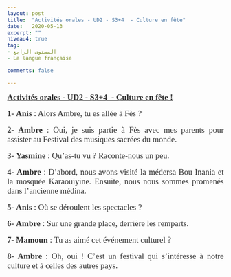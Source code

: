 ```yaml
---
layout: post
title:  "Activités orales - UD2 - S3+4  - Culture en fête"
date:   2020-05-13
excerpt: ""
niveau4: true
tag:
- المستوى الرابع 
- La langue française

comments: false

---
```


<div style="direction:ltr">

<p cid="n4" mdtype="paragraph" class="md-end-block md-p" style="box-sizing: border-box; line-height: inherit; orphans: 4; margin-top: 0px; margin-bottom: 1rem; hyphens: auto; white-space: pre-wrap; position: relative; color: rgb(51, 51, 51); font-family: Vollkorn, Palatino, Times; font-size: 19px; font-style: normal; font-variant-ligatures: normal; font-variant-caps: normal; font-weight: 400; letter-spacing: normal; text-align: justify; text-indent: 0px; text-transform: none; widows: 2; word-spacing: 0px; -webkit-text-stroke-width: 0px; text-decoration-thickness: initial; text-decoration-style: initial; text-decoration-color: initial;"><u><b><span
md-inline="strong" class="md-pair-s " style="box-sizing: border-box;"><strong style="box-sizing: border-box;"><span
md-inline="plain" class="md-plain" style="box-sizing: border-box;">Activités orales - UD2 - S3+4  - Culture en fête !</span></strong></span></b></u></p>
    <p cid="n20" mdtype="paragraph" class="md-end-block md-p" style="box-sizing: border-box; line-height: inherit; orphans: 4; margin-top: 0px; margin-bottom: 1rem; hyphens: auto; white-space: pre-wrap; position: relative; color: rgb(51, 51, 51); font-family: Vollkorn, Palatino, Times; font-size: 19px; font-style: normal; font-variant-ligatures: normal; font-variant-caps: normal; font-weight: 400; letter-spacing: normal; text-align: justify; text-indent: 0px; text-transform: none; widows: 2; word-spacing: 0px; -webkit-text-stroke-width: 0px; text-decoration-thickness: initial; text-decoration-style: initial; text-decoration-color: initial;"></p>
    <p cid="n35" mdtype="paragraph" class="md-end-block md-p" style="box-sizing: border-box; line-height: inherit; orphans: 4; margin-top: 0px; margin-bottom: 1rem; hyphens: auto; white-space: pre-wrap; position: relative; color: rgb(51, 51, 51); font-family: Vollkorn, Palatino, Times; font-size: 19px; font-style: normal; font-variant-ligatures: normal; font-variant-caps: normal; font-weight: 400; letter-spacing: normal; text-align: justify; text-indent: 0px; text-transform: none; widows: 2; word-spacing: 0px; -webkit-text-stroke-width: 0px; text-decoration-thickness: initial; text-decoration-style: initial; text-decoration-color: initial;"><span
md-inline="strong" class="md-pair-s " style="box-sizing: border-box;"><strong style="box-sizing: border-box;"><span
md-inline="plain" class="md-plain" style="box-sizing: border-box;">1-</span></strong></span><span
md-inline="plain" class="md-plain" style="box-sizing: border-box;"> </span><span
md-inline="strong" class="md-pair-s " style="box-sizing: border-box;"><strong style="box-sizing: border-box;"><span
md-inline="plain" class="md-plain" style="box-sizing: border-box;">Anis</span></strong></span><span
md-inline="plain" class="md-plain" style="box-sizing: border-box;"> : Alors Ambre, tu es allée à Fès ?</span></p>
    <p cid="n36" mdtype="paragraph" class="md-end-block md-p" style="box-sizing: border-box; line-height: inherit; orphans: 4; margin-top: 0px; margin-bottom: 1rem; hyphens: auto; white-space: pre-wrap; position: relative; color: rgb(51, 51, 51); font-family: Vollkorn, Palatino, Times; font-size: 19px; font-style: normal; font-variant-ligatures: normal; font-variant-caps: normal; font-weight: 400; letter-spacing: normal; text-align: justify; text-indent: 0px; text-transform: none; widows: 2; word-spacing: 0px; -webkit-text-stroke-width: 0px; text-decoration-thickness: initial; text-decoration-style: initial; text-decoration-color: initial;"><span
md-inline="strong" class="md-pair-s " style="box-sizing: border-box;"><strong style="box-sizing: border-box;"><span
md-inline="plain" class="md-plain" style="box-sizing: border-box;">2-</span></strong></span><span
md-inline="plain" class="md-plain" style="box-sizing: border-box;"> </span><span
md-inline="strong" class="md-pair-s " style="box-sizing: border-box;"><strong style="box-sizing: border-box;"><span
md-inline="plain" class="md-plain" style="box-sizing: border-box;">Ambre</span></strong></span><span
md-inline="plain" class="md-plain" style="box-sizing: border-box;"> : Oui, je suis partie à Fès avec mes parents pour assister au Festival des musiques sacrées du monde.</span></p>
    <p cid="n37" mdtype="paragraph" class="md-end-block md-p" style="box-sizing: border-box; line-height: inherit; orphans: 4; margin-top: 0px; margin-bottom: 1rem; hyphens: auto; white-space: pre-wrap; position: relative; color: rgb(51, 51, 51); font-family: Vollkorn, Palatino, Times; font-size: 19px; font-style: normal; font-variant-ligatures: normal; font-variant-caps: normal; font-weight: 400; letter-spacing: normal; text-align: justify; text-indent: 0px; text-transform: none; widows: 2; word-spacing: 0px; -webkit-text-stroke-width: 0px; text-decoration-thickness: initial; text-decoration-style: initial; text-decoration-color: initial;"><span
md-inline="strong" class="md-pair-s " style="box-sizing: border-box;"><strong style="box-sizing: border-box;"><span
md-inline="plain" class="md-plain" style="box-sizing: border-box;">3-</span></strong></span><span
md-inline="plain" class="md-plain" style="box-sizing: border-box;"> </span><span
md-inline="strong" class="md-pair-s " style="box-sizing: border-box;"><strong style="box-sizing: border-box;"><span
md-inline="plain" class="md-plain" style="box-sizing: border-box;">Yasmine</span></strong></span><span
md-inline="plain" class="md-plain" style="box-sizing: border-box;"> : Qu’as-tu vu ? Raconte-nous un peu.</span></p>
    <p cid="n38" mdtype="paragraph" class="md-end-block md-p" style="box-sizing: border-box; line-height: inherit; orphans: 4; margin-top: 0px; margin-bottom: 1rem; hyphens: auto; white-space: pre-wrap; position: relative; color: rgb(51, 51, 51); font-family: Vollkorn, Palatino, Times; font-size: 19px; font-style: normal; font-variant-ligatures: normal; font-variant-caps: normal; font-weight: 400; letter-spacing: normal; text-align: justify; text-indent: 0px; text-transform: none; widows: 2; word-spacing: 0px; -webkit-text-stroke-width: 0px; text-decoration-thickness: initial; text-decoration-style: initial; text-decoration-color: initial;"><span
md-inline="strong" class="md-pair-s " style="box-sizing: border-box;"><strong style="box-sizing: border-box;"><span
md-inline="plain" class="md-plain" style="box-sizing: border-box;">4-</span></strong></span><span
md-inline="plain" class="md-plain" style="box-sizing: border-box;"> </span><span
md-inline="strong" class="md-pair-s " style="box-sizing: border-box;"><strong style="box-sizing: border-box;"><span
md-inline="plain" class="md-plain" style="box-sizing: border-box;">Ambre</span></strong></span><span
md-inline="plain" class="md-plain" style="box-sizing: border-box;"> : D’abord, nous avons visité la médersa Bou Inania et la mosquée Karaouiyine. Ensuite, nous nous sommes promenés dans l’ancienne médina.</span></p>
    <p cid="n39" mdtype="paragraph" class="md-end-block md-p" style="box-sizing: border-box; line-height: inherit; orphans: 4; margin-top: 0px; margin-bottom: 1rem; hyphens: auto; white-space: pre-wrap; position: relative; color: rgb(51, 51, 51); font-family: Vollkorn, Palatino, Times; font-size: 19px; font-style: normal; font-variant-ligatures: normal; font-variant-caps: normal; font-weight: 400; letter-spacing: normal; text-align: justify; text-indent: 0px; text-transform: none; widows: 2; word-spacing: 0px; -webkit-text-stroke-width: 0px; text-decoration-thickness: initial; text-decoration-style: initial; text-decoration-color: initial;"><span
md-inline="strong" class="md-pair-s " style="box-sizing: border-box;"><strong style="box-sizing: border-box;"><span
md-inline="plain" class="md-plain" style="box-sizing: border-box;">5-</span></strong></span><span
md-inline="plain" class="md-plain" style="box-sizing: border-box;"> </span><span
md-inline="strong" class="md-pair-s " style="box-sizing: border-box;"><strong style="box-sizing: border-box;"><span
md-inline="plain" class="md-plain" style="box-sizing: border-box;">Anis</span></strong></span><span
md-inline="plain" class="md-plain" style="box-sizing: border-box;"> : Où se déroulent les spectacles ?</span></p>
    <p cid="n40" mdtype="paragraph" class="md-end-block md-p" style="box-sizing: border-box; line-height: inherit; orphans: 4; margin-top: 0px; margin-bottom: 1rem; hyphens: auto; white-space: pre-wrap; position: relative; color: rgb(51, 51, 51); font-family: Vollkorn, Palatino, Times; font-size: 19px; font-style: normal; font-variant-ligatures: normal; font-variant-caps: normal; font-weight: 400; letter-spacing: normal; text-align: justify; text-indent: 0px; text-transform: none; widows: 2; word-spacing: 0px; -webkit-text-stroke-width: 0px; text-decoration-thickness: initial; text-decoration-style: initial; text-decoration-color: initial;"><span
md-inline="strong" class="md-pair-s " style="box-sizing: border-box;"><strong style="box-sizing: border-box;"><span
md-inline="plain" class="md-plain" style="box-sizing: border-box;">6-</span></strong></span><span
md-inline="plain" class="md-plain" style="box-sizing: border-box;"> </span><span
md-inline="strong" class="md-pair-s " style="box-sizing: border-box;"><strong style="box-sizing: border-box;"><span
md-inline="plain" class="md-plain" style="box-sizing: border-box;">Ambre</span></strong></span><span
md-inline="plain" class="md-plain" style="box-sizing: border-box;"> : Sur une grande place, derrière les remparts.</span></p>
    <p cid="n41" mdtype="paragraph" class="md-end-block md-p" style="box-sizing: border-box; line-height: inherit; orphans: 4; margin-top: 0px; margin-bottom: 1rem; hyphens: auto; white-space: pre-wrap; position: relative; color: rgb(51, 51, 51); font-family: Vollkorn, Palatino, Times; font-size: 19px; font-style: normal; font-variant-ligatures: normal; font-variant-caps: normal; font-weight: 400; letter-spacing: normal; text-align: justify; text-indent: 0px; text-transform: none; widows: 2; word-spacing: 0px; -webkit-text-stroke-width: 0px; text-decoration-thickness: initial; text-decoration-style: initial; text-decoration-color: initial;"><span
md-inline="strong" class="md-pair-s " style="box-sizing: border-box;"><strong style="box-sizing: border-box;"><span
md-inline="plain" class="md-plain" style="box-sizing: border-box;">7-</span></strong></span><span
md-inline="plain" class="md-plain" style="box-sizing: border-box;"> </span><span
md-inline="strong" class="md-pair-s " style="box-sizing: border-box;"><strong style="box-sizing: border-box;"><span
md-inline="plain" class="md-plain" style="box-sizing: border-box;">Mamoun</span></strong></span><span
md-inline="plain" class="md-plain" style="box-sizing: border-box;"> : Tu as aimé cet événement culturel ?</span></p>
    <p cid="n42" mdtype="paragraph" class="md-end-block md-p md-focus" style="box-sizing: border-box; line-height: inherit; orphans: 4; margin-top: 0px; margin-bottom: 1rem; hyphens: auto; white-space: pre-wrap; position: relative; color: rgb(51, 51, 51); font-family: Vollkorn, Palatino, Times; font-size: 19px; font-style: normal; font-variant-ligatures: normal; font-variant-caps: normal; font-weight: 400; letter-spacing: normal; text-align: justify; text-indent: 0px; text-transform: none; widows: 2; word-spacing: 0px; -webkit-text-stroke-width: 0px; text-decoration-thickness: initial; text-decoration-style: initial; text-decoration-color: initial;"><span
md-inline="strong" class="md-pair-s " style="box-sizing: border-box;"><strong style="box-sizing: border-box;"><span
md-inline="plain" class="md-plain" style="box-sizing: border-box;">8-</span></strong></span><span
md-inline="plain" class="md-plain" style="box-sizing: border-box;"> </span><span
md-inline="strong" class="md-pair-s " style="box-sizing: border-box;"><strong style="box-sizing: border-box;"><span
md-inline="plain" class="md-plain" style="box-sizing: border-box;">Ambre</span></strong></span><span
md-inline="plain" class="md-plain" style="box-sizing: border-box;"> : Oh, oui ! C’est un festival qui s’intéresse à notre culture et à celles des autres pays.</span></p>

</div>

